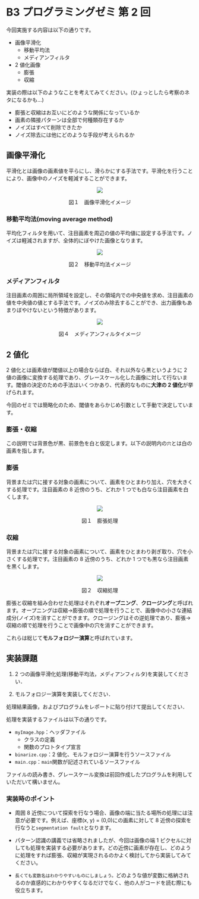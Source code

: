 # B3 プログラミングゼミ 第 2 回

今回実施する内容は以下の通りです。

- 画像平滑化
  - 移動平均法
  - メディアンフィルタ
- 2 値化画像
  - 膨張
  - 収縮

実装の際は以下のようなことを考えてみてください。(ひょっとしたら考察のネタになるかも...)

- 膨張と収縮はお互いにどのような関係になっているか
- 画素の隣接パターンは全部で何種類存在するか
- ノイズはすべて削除できたか
- ノイズ除去には他にどのような手段が考えられるか

## 画像平滑化

平滑化とは画像の画素値を平らにし、滑らかにする手法です。平滑化を行うことにより、画像中のノイズを軽減することができます。

<div style="text-align: center;">
<img src=semi_img/2_smooth.png>

図１　画像平滑化イメージ

</div>

### 移動平均法(moving average method)

平均化フィルタを用いて、注目画素を周辺の値の平均値に設定する手法です。ノイズは軽減されますが、全体的にぼやけた画像となります。

<div style="text-align: center;">
<img src=semi_img/2_move.png>

図２　移動平均法イメージ

</div>

<!-- 以下が主要部分のソースです。

```C++ : 平均化フィルタの一部
// 何かを書いたほうがいいのか検討
``` -->

### メディアンフィルタ

注目画素の周囲に局所領域を設定し、その領域内での中央値を求め、注目画素の値を中央値の値とする手法です。ノイズのみ除去することができ、出力画像もあまりぼやけないという特徴があります。

<div style="text-align: center;">
<img src=semi_img/2_median.png>

図４　メディアンフィルタイメージ

</div>

<!-- 以下が主要部分のソースです。
```C++ : 平均化フィルタの一部
// 何かを書いたほうがいいのか検討
``` -->

## 2 値化

2 値化とは画素値が閾値以上の場合ならば白、それ以外なら黒というように 2 値の画像に変換する処理であり、グレースケール化した画像に対して行ないます。閾値の決定のための手法はいくつかあり、代表的なものに**大津の 2 値化**が挙げられます。

今回のゼミでは簡略化のため、閾値をあらかじめ引数として手動で決定しています。

<!-- <span style="color: red; ">R</span>,<span style="color: green; ">G</span>,<span style="color: blue; ">B</span> -->

### 膨張・収縮

この説明では背景色が黒、前景色を白と仮定します。以下の説明内の`穴`とは白の画素を指します。

### 膨張

背景または穴に接する対象の画素について、画素をひとまわり加え、穴を大きくする処理です。注目画素の 8 近傍のうち、どれか 1 つでも白なら注目画素を白くします。

<div style="text-align: center;">
<img src=semi_img/2_dilation.png>

図１　膨張処理

</div>

### 収縮

背景または穴に接する対象の画素について、画素をひとまわり剥ぎ取り、穴を小さくする処理です。注目画素の 8 近傍のうち、どれか 1 つでも黒なら注目画素を黒くします。

<div style="text-align: center;">
<img src=semi_img/2_erosion.png>

図２　収縮処理

</div>

膨張と収縮を組み合わせた処理はそれぞれ**オープニング**、**クロージング**と呼ばれます。オープニングは収縮->膨張の順で処理を行うことで、画像中の小さな連結成分(ノイズ)を消すことができます。クロージングはその逆処理であり、膨張->収縮の順で処理を行うことで画像中の穴を消すことができます。

これらは総じて**モルフォロジー演算**と呼ばれています。

## 実装課題

1. 2 つの画像平滑化処理(移動平均法，メディアンフィルタ)を実装してください．

2. モルフォロジー演算を実装してください．

処理結果画像，およびプログラムをレポートに貼り付けて提出してください．

処理を実装するファイルは以下の通りです。

- `myImage.hpp`：ヘッダファイル
  - クラスの定義
  - 関数のプロトタイプ宣言
- `binarize.cpp`：2 値化、モルフォロジー演算を行うソースファイル
- `main.cpp`：`main`関数が記述されているソースファイル

ファイルの読み書き、グレースケール変換は前回作成したプログラムを利用していただいて構いません。

### 実装時のポイント

- 周囲 8 近傍について探索を行なう場合、画像の端に当たる場所の処理には注意が必要です。例えば、座標(x, y) = (0,0)にの画素に対して 8 近傍の探索を行なうと`segmentation fault`となります。

- パターン認識の講義では省略されましたが、今回は画像の端 1 ピクセルに対しても処理を実装する必要があります。どの近傍に画素が存在し、どのように処理をすれば膨張、収縮が実現されるのかよく検討してから実装してみてください。

- `長くても変数名はわかりやすいものにしましょう。`どのような値が変数に格納されるのか直感的にわかりやすくなるだけでなく、他の人がコードを読む際にも役立ちます。

